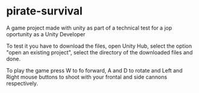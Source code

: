 # pirate-survival
 A game project made with unity as part of a technical test for a jop oportunity as a Unity Developer

To test it you have to download the files, open Unity Hub, select the option "open an existing project", select the directory of the downloaded files and done.

To play the game press W to fo forward, A and D to rotate and Left and Right mouse buttons to shoot with your frontal and side cannons respectively.

